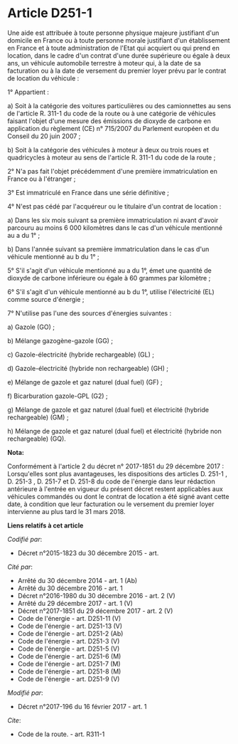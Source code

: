 # Article D251-1

Une aide est attribuée à toute personne physique majeure justifiant d'un domicile en France ou à toute personne morale
justifiant d'un établissement en France et à toute administration de l'Etat qui acquiert ou qui prend en location, dans le
cadre d'un contrat d'une durée supérieure ou égale à deux ans, un véhicule automobile terrestre à moteur qui, à la date de sa
facturation ou à la date de versement du premier loyer prévu par le contrat de location du véhicule : 

1° Appartient : 

a) Soit à la catégorie des voitures particulières ou des camionnettes au sens de l'article R. 311-1 du code de la route ou à
une catégorie de véhicules faisant l'objet d'une mesure des émissions de dioxyde de carbone en application du règlement (CE)
n° 715/2007 du Parlement européen et du Conseil du 20 juin 2007 ; 

b) Soit à la catégorie des véhicules à moteur à deux ou trois roues et quadricycles à moteur au sens de l'article R. 311-1 du
code de la route ; 

2° N'a pas fait l'objet précédemment d'une première immatriculation en France ou à l'étranger ; 

3° Est immatriculé en France dans une série définitive ; 

4° N'est pas cédé par l'acquéreur ou le titulaire d'un contrat de location : 

a) Dans les six mois suivant sa première immatriculation ni avant d'avoir parcouru au moins 6 000 kilomètres dans le cas d'un
véhicule mentionné au a du 1° ; 

b) Dans l'année suivant sa première immatriculation dans le cas d'un véhicule mentionné au b du 1° ; 

5° S'il s'agit d'un véhicule mentionné au a du 1°, émet une quantité de dioxyde de carbone inférieure ou égale à 60 grammes
par kilomètre ; 

6° S'il s'agit d'un véhicule mentionné au b du 1°, utilise l'électricité (EL) comme source d'énergie ; 

7° N'utilise pas l'une des sources d'énergies suivantes : 

a) Gazole (GO) ; 

b) Mélange gazogène-gazole (GG) ; 

c) Gazole-électricité (hybride rechargeable) (GL) ; 

d) Gazole-électricité (hybride non rechargeable) (GH) ; 

e) Mélange de gazole et gaz naturel (dual fuel) (GF) ; 

f) Bicarburation gazole-GPL (G2) ; 

g) Mélange de gazole et gaz naturel (dual fuel) et électricité (hybride rechargeable) (GM) ; 

h) Mélange de gazole et gaz naturel (dual fuel) et électricité (hybride non rechargeable) (GQ).

**Nota:**

Conformément à l'article 2 du décret n° 2017-1851 du 29 décembre 2017 : Lorsqu'elles sont plus avantageuses, les dispositions
des articles D. 251-1 , D. 251-3 , D. 251-7 et D. 251-8 du code de l'énergie dans leur rédaction antérieure à l'entrée en
vigueur du présent décret restent applicables aux véhicules commandés ou dont le contrat de location a été signé avant cette
date, à condition que leur facturation ou le versement du premier loyer intervienne au plus tard le 31 mars 2018.

**Liens relatifs à cet article**

_Codifié par_:

  - Décret n°2015-1823 du 30 décembre 2015 - art.

_Cité par_:

  - Arrêté du 30 décembre 2014 - art. 1 (Ab)
  - Arrêté du 30 décembre 2016 - art. 1
  - Décret n°2016-1980 du 30 décembre 2016 - art. 2 (V)
  - Arrêté du 29 décembre 2017 - art. 1 (V)
  - Décret n°2017-1851 du 29 décembre 2017 - art. 2 (V)
  - Code de l'énergie - art. D251-11 (V)
  - Code de l'énergie - art. D251-13 (V)
  - Code de l'énergie - art. D251-2 (Ab)
  - Code de l'énergie - art. D251-3 (V)
  - Code de l'énergie - art. D251-5 (V)
  - Code de l'énergie - art. D251-6 (M)
  - Code de l'énergie - art. D251-7 (M)
  - Code de l'énergie - art. D251-8 (M)
  - Code de l'énergie - art. D251-9 (V)

_Modifié par_:

  - Décret n°2017-196 du 16 février 2017 - art. 1

_Cite_:

  - Code de la route. - art. R311-1
